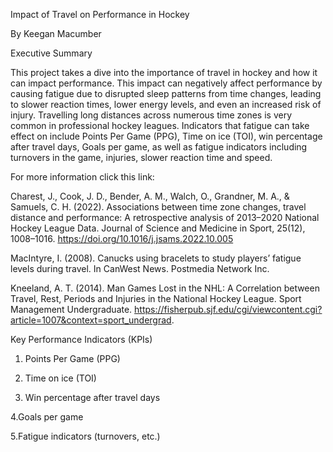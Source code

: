 Impact of Travel on Performance in Hockey  

By Keegan Macumber  

 

 

Executive Summary  

This project takes a dive into the importance of travel in hockey and how it can impact performance. This impact can negatively affect performance by causing fatigue due to disrupted sleep patterns from time changes, leading to slower reaction times, lower energy levels, and even an increased risk of injury. Travelling long distances across numerous time zones is very common in professional hockey leagues. Indicators that fatigue can take effect on include Points Per Game (PPG), Time on ice (TOI), win percentage after travel days, Goals per game, as well as fatigue indicators including turnovers in the game, injuries, slower reaction time and speed.  

 

For more information click this link: 

Charest, J., Cook, J. D., Bender, A. M., Walch, O., Grandner, M. A., & Samuels, C. H. (2022). Associations between time zone changes, travel distance and performance: A retrospective analysis of 2013–2020 National Hockey League Data. Journal of Science and Medicine in Sport, 25(12), 1008–1016. https://doi.org/10.1016/j.jsams.2022.10.005  

MacIntyre, I. (2008). Canucks using bracelets to study players’ fatigue levels during travel. In CanWest News. Postmedia Network Inc.  

Kneeland, A. T. (2014). Man Games Lost in the NHL: A Correlation between Travel, Rest, Periods and Injuries in the National Hockey League. Sport Management Undergraduate. https://fisherpub.sjf.edu/cgi/viewcontent.cgi?article=1007&context=sport_undergrad.  

 

 

Key Performance Indicators (KPIs) 

1. Points Per Game (PPG) 

2. Time on ice (TOI) 

3. Win percentage after travel days 

4.Goals per game  

5.Fatigue indicators (turnovers, etc.) 

 

 
